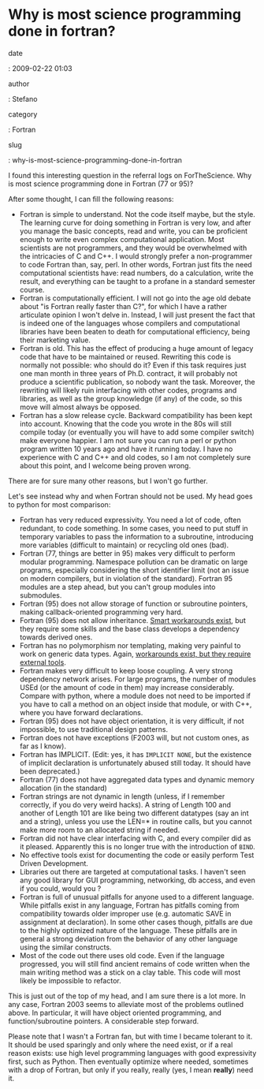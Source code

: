 Why is most science programming done in fortran?
================================================

date

:   2009-02-22 01:03

author

:   Stefano

category

:   Fortran

slug

:   why-is-most-science-programming-done-in-fortran

I found this interesting question in the referral logs on ForTheScience.
Why is most science programming done in Fortran (77 or 95)?

After some thought, I can fill the following reasons:

-   Fortran is simple to understand. Not the code itself maybe, but the
    style. The learning curve for doing something in Fortran is very
    low, and after you manage the basic concepts, read and write, you
    can be proficient enough to write even complex computational
    application. Most scientists are not programmers, and they would be
    overwhelmed with the intricacies of C and C++. I would strongly
    prefer a non-programmer to code Fortran than, say, perl. In other
    words, Fortran just fits the need computational scientists have:
    read numbers, do a calculation, write the result, and everything can
    be taught to a profane in a standard semester course.
-   Fortran is computationally efficient. I will not go into the age old
    debate about \"is Fortran really faster than C?\", for which I have
    a rather articulate opinion I won\'t delve in. Instead, I will just
    present the fact that is indeed one of the languages whose compilers
    and computational libraries have been beaten to death for
    computational efficiency, being their marketing value.
-   Fortran is old. This has the effect of producing a huge amount of
    legacy code that have to be maintained or reused. Rewriting this
    code is normally not possible: who should do it? Even if this task
    requires just one man month in three years of Ph.D. contract, it
    will probably not produce a scientific publication, so nobody want
    the task. Moreover, the rewriting will likely ruin interfacing with
    other codes, programs and libraries, as well as the group knowledge
    (if any) of the code, so this move will almost always be opposed.
-   Fortran has a slow release cycle. Backward compatibility has been
    kept into account. Knowing that the code you wrote in the 80s will
    still compile today (or eventually you will have to add some
    compiler switch) make everyone happier. I am not sure you can run a
    perl or python program written 10 years ago and have it running
    today. I have no experience with C and C++ and old codes, so I am
    not completely sure about this point, and I welcome being proven
    wrong.

There are for sure many other reasons, but I won\'t go further.

Let\'s see instead why and when Fortran should not be used. My head goes
to python for most comparison:

-   Fortran has very reduced expressivity. You need a lot of code, often
    redundant, to code something. In some cases, you need to put stuff
    in temporary variables to pass the information to a subroutine,
    introducing more variables (difficult to maintain) or recycling old
    ones (bad).
-   Fortran (77, things are better in 95) makes very difficult to
    perform modular programming. Namespace pollution can be dramatic on
    large programs, especially considering the short identifier limit
    (not an issue on modern compilers, but in violation of the
    standard). Fortran 95 modules are a step ahead, but you can\'t group
    modules into submodules.
-   Fortran (95) does not allow storage of function or subroutine
    pointers, making callback-oriented programming very hard.
-   Fortran (95) does not allow inheritance. [Smart workarounds
    exist](http://www.macresearch.org/advanced_fortran_90_callbacks_with_the_transfer_function),
    but they require some skills and the base class develops a
    dependency towards derived ones.
-   Fortran has no polymorphism nor templating, making very painful to
    work on generic data types. Again, [workarounds exist, but they
    require external
    tools](http://www.macresearch.org/advanced_fortran_polymorphism_and_generic_programming).
-   Fortran makes very difficult to keep loose coupling. A very strong
    dependency network arises. For large programs, the number of modules
    USEd (or the amount of code in them) may increase considerably.
    Compare with python, where a module does not need to be imported if
    you have to call a method on an object inside that module, or with
    C++, where you have forward declarations.
-   Fortran (95) does not have object orientation, it is very difficult,
    if not impossible, to use traditional design patterns.
-   Fortran does not have exceptions (F2003 will, but not custom ones,
    as far as I know).
-   Fortran has IMPLICIT. (Edit: yes, it has `IMPLICIT NONE`, but the
    existence of implicit declaration is unfortunately abused still
    today. It should have been deprecated.)
-   Fortran (77) does not have aggregated data types and dynamic memory
    allocation (in the standard)
-   Fortran strings are not dynamic in length (unless, if I remember
    correctly, if you do very weird hacks). A string of Length 100 and
    another of Length 101 are like being two different datatypes (say an
    int and a string), unless you use the LEN=\* in routine calls, but
    you cannot make more room to an allocated string if needed.
-   Fortran did not have clear interfacing with C, and every compiler
    did as it pleased. Apparently this is no longer true with the
    introduction of `BIND`.
-   No effective tools exist for documenting the code or easily perform
    Test Driven Development.
-   Libraries out there are targeted at computational tasks. I haven\'t
    seen any good library for GUI programming, networking, db access,
    and even if you could, would you ?
-   Fortran is full of unusual pitfalls for anyone used to a different
    language. While pitfalls exist in any language, Fortran has pitfalls
    coming from compatibility towards older improper use (e.g. automatic
    SAVE in assignment at declaration). In some other cases though,
    pitfalls are due to the highly optimized nature of the language.
    These pitfalls are in general a strong deviation from the behavior
    of any other language using the similar constructs.
-   Most of the code out there uses old code. Even if the language
    progressed, you will still find ancient remains of code written when
    the main writing method was a stick on a clay table. This code will
    most likely be impossible to refactor.

This is just out of the top of my head, and I am sure there is a lot
more. In any case, Fortran 2003 seems to alleviate most of the problems
outlined above. In particular, it will have object oriented programming,
and function/subroutine pointers. A considerable step forward.

Please note that I wasn\'t a Fortran fan, but with time I became
tolerant to it. It should be used sparingly and only where the need
exist, or if a real reason exists: use high level programming languages
with good expressivity first, such as Python. Then eventually optimize
where needed, sometimes with a drop of Fortran, but only if you really,
really (yes, I mean **really**) need it.
